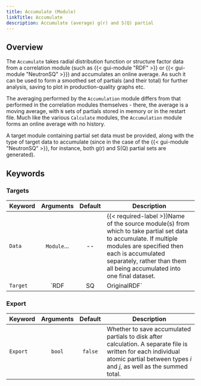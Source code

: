 ```yaml
---
title: Accumulate (Module)
linkTitle: Accumulate
description: Accumulate (average) g(r) and S(Q) partial
---
```


## Overview

The `Accumulate` takes radial distribution function or structure factor data from a correlation module (such as {{< gui-module "RDF" >}} or {{< gui-module "NeutronSQ" >}}) and accumulates an online average. As such it can be used to form a smoothed set of partials (and their total) for further analysis, saving to plot in production-quality graphs etc.

The averaging performed by the `Accumulation` module differs from that performed in the correlation modules themselves - there, the average is a moving average, with `N` sets of partials stored in memory or in the restart file. Much like the various `Calculate` modules, the `Accumulation` module forms an online average with no history.

A target module containing partial set data must be provided, along with the type of target data to accumulate (since in the case of the {{< gui-module "NeutronSQ" >}}, for instance, both g(r) and S(Q) partial sets are generated).

## Keywords

### Targets

|Keyword|Arguments|Default|Description|
|:------|:--:|:-----:|-----------|
|`Data`|`Module`...|--|{{< required-label >}}Name of the source module(s) from which to take partial set data to accumulate. If multiple modules are specified then each is accumulated separately, rather than them all being accumulated into one final dataset.|
|`Target`|`RDF|SQ|OriginalRDF`|`RDF`|Partial set type to take from the target module. Not all partial set types are relevant to all target module types - e.g. `SQ` has no meaning for an {{< gui-module "RDF" >}} module, but both `RDF` and `SQ` are relevant for an {{< gui-module "XRaySQ" >}} module. The `OriginalRDF` option is specific to the {{< gui-module "RDF" >}} module, and refers to the as-calculated partials before any intramolecular broadening has been applied.

### Export

|Keyword|Arguments|Default|Description|
|:------|:--:|:-----:|-----------|
|`Export`|`bool`|`false`|Whether to save accumulated partials to disk after calculation. A separate file is written for each individual atomic partial between types $i$ and $j$, as well as the summed total.|
